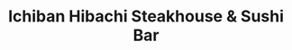 ---
layout: place
title: "Ichiban Hibachi Steakhouse & Sushi Bar"
permalink: /michigan/canton/ichiban-hibachi-steakhouse-sushi-bar.html
stateAbbr: MI
stateName: Michigan
cityName: Canton
place_id: ChIJi81HvK5TO4gRA7kDvI9UbbY
photos:
  - name: >-
      places/ChIJi81HvK5TO4gRA7kDvI9UbbY/photos/AUy1YQ2Nv0bpIf-sQiRB3MNmnV4IHy5DcBtwBAvPNv69vJVlQT16k8ZUtC7qHqlYvzFp5-iVhbC5CLpWRBcJ44x3J4TjiDDCjQ1zYNWYG5e6xM_YjV0d7BYBEXeSF4Cfl1QmpfBQYPf3FXd7_tLsWBmEYphr-a5FHmr5jNJivKEtfi1a6iZqTH1DQCWbTH8Oi4pWkcdlUK5gQPPD0bfM2CDzfoFVVAKeAN7q_9mfe6iNbu6npGU5NODxTS42ZipP60kM2Y78SdBpDpPNnCtgejo2I4QEpTEAo4OpmeLfYX11Z6K9uAjxYd_YW4MJkEq7X8KdrxD-gzZEXzqzQdcSeTSyjG4gYcbgN58_I7q1KgDQt9jjV5LVtcgmfdL90yt9Vmtjz6SjU4VPT3T1vbBTDFKvnI8ttbVWvSMKuofv9avOok31mWy5
    widthPx: 3456
    heightPx: 3456
    authorAttributions:
      - displayName: Randall Grimble
        uri: https://maps.google.com/maps/contrib/117083506764938205492
        photoUri: >-
          https://lh3.googleusercontent.com/a-/ALV-UjVKGBh_Brr7bgxkJ3V1myoV61qKm7-5IzJgwKt4INc_eA2lGAEsJw=s100-p-k-no-mo
    flagContentUri: >-
      https://www.google.com/local/imagery/report/?cb_client=maps_api_places.places_api&image_key=!1e10!2sCIHM0ogKEICAgIDxt4fboQE&hl=en-US
    googleMapsUri: >-
      https://www.google.com/maps/place//data=!3m4!1e2!3m2!1sCIHM0ogKEICAgIDxt4fboQE!2e10!4m2!3m1!1s0x883b53aebc47cd8b:0xb66d548fbc03b903
  - name: >-
      places/ChIJi81HvK5TO4gRA7kDvI9UbbY/photos/AUy1YQ0y_BiqqsilZvev8iqu5M7eEFX0ZhyE3rCn0KSD1mp7qe6UnnEKJxD37Y4WvklCKBtV4H4jKcpXBemGjHRKgj8X87Qtfba-9nmbHWsOctgqi36VbphMXn36keNySm8Z_8M6ot9Dq_Rfx_NgnTk02F_C0GyuJH9oAv6_WXzICk6SM0025c7PvWxPt8akbJOL52guTD1o0ZDBWpHLspJ5YnWB2LoQavNXreUkKdBDyKC8sNWI8Sp7DVhbqg_SwUZ1a2phB1zuIU0MMUXj2117F-BqqO5XkThxAFUDX0-_3k4Qjsnzt9JkW_cQWIrTq30NcuKzHVKSirC9MA36p5B5empeEUW71anK1maZ1Nyv1qsvCnF7LbpBtT_Zk-zShJzeI_fv0lIqwsBfsl3eUteWeXwWW1ah2pUCcDJinGEp84wOi6g
    widthPx: 3000
    heightPx: 4000
    authorAttributions:
      - displayName: Ivajevean Hurston
        uri: https://maps.google.com/maps/contrib/106035821652906523780
        photoUri: >-
          https://lh3.googleusercontent.com/a-/ALV-UjXSsssf2O7mGhL5-Ii5EVJ2_g8PFw3sa4WN2lwVBtmwbHqWWvw=s100-p-k-no-mo
    flagContentUri: >-
      https://www.google.com/local/imagery/report/?cb_client=maps_api_places.places_api&image_key=!1e10!2sCIHM0ogKEICAgIDHjt-FvQE&hl=en-US
    googleMapsUri: >-
      https://www.google.com/maps/place//data=!3m4!1e2!3m2!1sCIHM0ogKEICAgIDHjt-FvQE!2e10!4m2!3m1!1s0x883b53aebc47cd8b:0xb66d548fbc03b903
  - name: >-
      places/ChIJi81HvK5TO4gRA7kDvI9UbbY/photos/AUy1YQ3lxhTmUj9pMH0hiSEytDGdC2sExNgbRTL0zPcMlOJ6rtS4lCNAuTB0TtgTl6CTkfOHrETShjHt_jaUnAA21dKD-NL5V5B_Mgoo0oxVLX0BiNz2OzHZoQQiawft_ypI7j3nrxAXYWrtEW-aO_IQQjYp5AL--c5suvjM7pR76dczZp0GQaB-AYhZKrZyiZTzcn_Blmgw9t_-JqabJNCfPJnKB-alMKaneFrqztInIpkSBCWo0Pv8MxAuXLKsfv1dNFbZRlj10MBKw9tdLIh5qPPYcD-m7mZAPPT4-ymVHu2uuv1ZeJG9TLVhiGco82MIYkQbTpJjhDElRpNhMbja82Oy26s8DsDyqmZk8lYBr06x-7Tz2gI55P_L8I5mkOa68iEpt8YlLz5K-yGUqiEeBoJMb-Z_auN_JR-rTIXHqgLUYk1YY6uGBVQsc8n-BLqp
    widthPx: 3024
    heightPx: 4032
    authorAttributions:
      - displayName: Vipul Singh
        uri: https://maps.google.com/maps/contrib/108061972078780029017
        photoUri: >-
          https://lh3.googleusercontent.com/a-/ALV-UjWYOgKoAjXPCo2BXaCS8liNdNTxMs3O8yzFGqXmQAQ-8zgRMwW59A=s100-p-k-no-mo
    flagContentUri: >-
      https://www.google.com/local/imagery/report/?cb_client=maps_api_places.places_api&image_key=!1e10!2sCIABIhAGbyfQQwXAE2eqHKQADjDc&hl=en-US
    googleMapsUri: >-
      https://www.google.com/maps/place//data=!3m4!1e2!3m2!1sCIABIhAGbyfQQwXAE2eqHKQADjDc!2e10!4m2!3m1!1s0x883b53aebc47cd8b:0xb66d548fbc03b903
  - name: >-
      places/ChIJi81HvK5TO4gRA7kDvI9UbbY/photos/AUy1YQ1HQUYT-Cu7R4wg4IwEIiYuUh3gBZ6xwLofOyjhXDsZ7NKJ053VnwaQvAJMFFOjpC2k-CZsnizaYZPPuZvvw0GL9VCqJDz4OTD78nSnOPVs8kPp5u0k6X6ukLBxxa1UKar4V8ah-dO631syYxTGnHWC0yYRuL8Al-qyE9OfJNZvsXKA16Xo3AWKdeV3u2432K88fxjnRBF2XCK5ggi8IaS89ofqWaEZyG1QR-1b8VXnm61n2TvKgPiU00U1V6rAZ0gDPwBaHig5B1_5ZERWbRp1Ny6ZhOkWC1M1y_3sBo_kHJrrY2mZ3veaaJkeN_PU5KEAc3CNRboIeDDessJlKEcSg7qDoJ5aGWmajQkiAgs-Tj84ZL-W1CqoYo0HqbjmKzUHcTeNwKjvgq0_8zrembWfwDoD7fbNTWe-3yxlRyUC3Q
    widthPx: 2060
    heightPx: 1563
    authorAttributions:
      - displayName: Lillie Heard
        uri: https://maps.google.com/maps/contrib/103737125328298315037
        photoUri: >-
          https://lh3.googleusercontent.com/a-/ALV-UjVZ0r7GZY4oB3e8yBWirVdbq54vUB0TKm6mJVHz-JhQiyDFQc2tDg=s100-p-k-no-mo
    flagContentUri: >-
      https://www.google.com/local/imagery/report/?cb_client=maps_api_places.places_api&image_key=!1e10!2sCIHM0ogKEICAgICd5rSEXg&hl=en-US
    googleMapsUri: >-
      https://www.google.com/maps/place//data=!3m4!1e2!3m2!1sCIHM0ogKEICAgICd5rSEXg!2e10!4m2!3m1!1s0x883b53aebc47cd8b:0xb66d548fbc03b903
  - name: >-
      places/ChIJi81HvK5TO4gRA7kDvI9UbbY/photos/AUy1YQ2qpMV4Rd0YOYq2uccomp9Y8TD79vhElctmcFbP2QzY0s4xNarXZ-JAghzbory9_wAOfAzloXpv8bt841dQSOW7uNluNAWnQ2c7mCjkPgVocvc_bDu1043pEhJpqvEqFk1jDWY7FUpNOjsXG0D2uBYnGKDgNCupPcZ5EDcsCflXJmTNzuZ0LQ_9OctgUAsQtDrs6gDZV0OBCWC-AeAnGVFd37aj4iVaUc12ussVBp4EpwsZGS5hApb7y6yNM4hc9Ip6lPuEjZjIPrnbYbDETE_V3tYsICOGy_f19k7wywg0CMqq_dEQpEwQadP7rqTj0BnJzFf58bPumc7LZB-bpqUcsNfScQ_hQs4JtRF0dF4fwFfx9l53ZiDPxpoyZOrtU3cywrZEfzESjcF_5y95H6F0VJ15B905KYyCz-J2MX9HhHkNvaK-zWbweEcEQEPK
    widthPx: 3024
    heightPx: 4032
    authorAttributions:
      - displayName: Vipul Singh
        uri: https://maps.google.com/maps/contrib/108061972078780029017
        photoUri: >-
          https://lh3.googleusercontent.com/a-/ALV-UjWYOgKoAjXPCo2BXaCS8liNdNTxMs3O8yzFGqXmQAQ-8zgRMwW59A=s100-p-k-no-mo
    flagContentUri: >-
      https://www.google.com/local/imagery/report/?cb_client=maps_api_places.places_api&image_key=!1e10!2sCIABIhAGbwPTfgw2VGeqHKcADNZu&hl=en-US
    googleMapsUri: >-
      https://www.google.com/maps/place//data=!3m4!1e2!3m2!1sCIABIhAGbwPTfgw2VGeqHKcADNZu!2e10!4m2!3m1!1s0x883b53aebc47cd8b:0xb66d548fbc03b903
  - name: >-
      places/ChIJi81HvK5TO4gRA7kDvI9UbbY/photos/AUy1YQ0tMv4fQYuargz79yWtRRFevrHLMA7-Sn125MsHUaUCHmJsC5mX6fKgMrPHZL3kPPtI6cSytEuEexZSx9ZE1EFp1zCKa_7RL1obStAA5M1fzUxuRTPIXqJCiL4N0_wXzdEtANckcqzEwTIXbMLcECx6hXA1fWFnG1XqecSsCvZmoL7OSlZFeYK8pi_2z6dNENTbj1u1hMOKxfVF0eWMBJZmF5U1g_1KqvdsQ0Ztm_RO-rJrsA4Vj3ubHHQZ_3NAIZc7m5rfM8Nwozz-8YV4mmyLYf3e4Vc66RnKN3O7XAY1vPeR06LUjUzmB0UWwWSiw0paxQX8m9kQFvTwrcZwcfPVK6-P3o64COdN0O6yiIt1ZETVj_cnqQ9yfK5rgx1a0DqVLE4o4tQTJl-Jk1JkkjBss_-ahvfuCcXsRPnEJ7pnEQ
    widthPx: 4624
    heightPx: 3468
    authorAttributions:
      - displayName: Ed H
        uri: https://maps.google.com/maps/contrib/113854292330508497378
        photoUri: >-
          https://lh3.googleusercontent.com/a/ACg8ocKWzacTfFDe1QY52lhL0G7gloI7Spn8xIvyk8yPA40l0mTLxw=s100-p-k-no-mo
    flagContentUri: >-
      https://www.google.com/local/imagery/report/?cb_client=maps_api_places.places_api&image_key=!1e10!2sCIHM0ogKEICAgIDp--GMZQ&hl=en-US
    googleMapsUri: >-
      https://www.google.com/maps/place//data=!3m4!1e2!3m2!1sCIHM0ogKEICAgIDp--GMZQ!2e10!4m2!3m1!1s0x883b53aebc47cd8b:0xb66d548fbc03b903
  - name: >-
      places/ChIJi81HvK5TO4gRA7kDvI9UbbY/photos/AUy1YQ2inK3Kc3WiyKvOR-RS7FHTYu__MYcrxpEhYLi4XqG4BZ0XVRV-8La2WnPOEAJDUrB68NnutVm3HWOxH38x7o8BoAalrzGq13OLTgocfve6Je9VNoBeXrdxqL-Hoac1yw9q1tT5qYl-uFa6oYVnjSm5e1o5ZpHZgU6Ih7VmGZIbm7zss7SsNZPauwk6nZjRPu2YEowAf4ZdojiTdLwSl6Jbp3UvW8Dw7CYqp3UqlFUGcxog4N73ut9sY-1ki9tyZsC46KciC7Qe-Xyr3HKuSHRJ19Njmp3YwjYOXpReNjlwjuHBvyu_A4VDqLmpB4z7S-pVSP8Ee7vqQ7s9rpweucSwQf7fb9BG73e9W7-dhLfTJNVf6dw-Fc45Wc8tbAEVdXM4hEgGGljG7_Z947pl0VIGuqdy5wvffiZCKDCyQ8t7KS_-
    widthPx: 3024
    heightPx: 4032
    authorAttributions:
      - displayName: Chuck J
        uri: https://maps.google.com/maps/contrib/108203390506285591820
        photoUri: >-
          https://lh3.googleusercontent.com/a-/ALV-UjVFPxyKDdaq_Y-UL12aD4hc7F8PGl6QU7f8AdLG5EwrczIAAuhQ=s100-p-k-no-mo
    flagContentUri: >-
      https://www.google.com/local/imagery/report/?cb_client=maps_api_places.places_api&image_key=!1e10!2sCIHM0ogKEICAgIDur5OA-AE&hl=en-US
    googleMapsUri: >-
      https://www.google.com/maps/place//data=!3m4!1e2!3m2!1sCIHM0ogKEICAgIDur5OA-AE!2e10!4m2!3m1!1s0x883b53aebc47cd8b:0xb66d548fbc03b903
  - name: >-
      places/ChIJi81HvK5TO4gRA7kDvI9UbbY/photos/AUy1YQ3Af0tkwjLq8JOb_noz6hFkj_DiIEGLH_E6m1E9nLDLmLdwKhQhUK55JO-XBhR5qwXURb1NLPY4rfhf22SY2eKdiZYo1XqQZEP9O1uQHih1daBKOlCyzbZ7h9cvqVIT6e-jAKF_xK_fJ9q2aX7g2Z2hyeJCEc_uUai-FwigsAK6B3_AyaoSRg6hrymOXXtKshg2jHPAmid1lo0i7QJP58nlETNDhVeC79yLXbS0Mmj9_UkdXy_0yw5YdrwZeERD_TOdVefWcLYeQ-FD0ijUtGqoyxS60fccvmfUCgKf49FBbhRpeq8XWXGoH_lb4BjjQ7N4VPpePerWN3YO9yRTRS_1mKvlSKjoMuJQxABPlBP0KkCLm3CsBuL7hOTu8kymBaksYuqgA75eyAh0pcyT6PdsfCfKSAvavd9MUoEpOmDjFn-y
    widthPx: 3000
    heightPx: 4000
    authorAttributions:
      - displayName: Gustavo Badillo
        uri: https://maps.google.com/maps/contrib/115658854979405910076
        photoUri: >-
          https://lh3.googleusercontent.com/a-/ALV-UjV_mhH7HhBFsiQx_aKg2k3ePSq-EkPPlqv1xVxoCErlCqycNB_W=s100-p-k-no-mo
    flagContentUri: >-
      https://www.google.com/local/imagery/report/?cb_client=maps_api_places.places_api&image_key=!1e10!2sCIHM0ogKEICAgID5yfOu2gE&hl=en-US
    googleMapsUri: >-
      https://www.google.com/maps/place//data=!3m4!1e2!3m2!1sCIHM0ogKEICAgID5yfOu2gE!2e10!4m2!3m1!1s0x883b53aebc47cd8b:0xb66d548fbc03b903
  - name: >-
      places/ChIJi81HvK5TO4gRA7kDvI9UbbY/photos/AUy1YQ3Rmz1_JOe-wvRryngIuLa2rHNtv1a1VHJmH2aJl1JT2so6wrFRLDwELsrPSf6IMZzjk1oLS5uMSNMpEeKKkmk1hO0gracmR7UF714H5BqxwZ4Lt4vJHJGdlhtp1rU21M7IOpYuclNkl1FnLm3CLpQcShD4jc-8jT_XNy6Yd0f-eUMzIZpsxNMVt5pJCdj-YB_lEbE4T7ctXBL5CMQRanxb7ALQNzkrQGg1IgEQk-UjtmE2UVNY5utAHdcp4RAiWbw5iR8R2KsJMNzHizX_dO_v2F83FUcCV7Fsmazwyzbjp4x8vjzUHBeHlZZ5cjRhYcTKfZ406QengAnGfEO7gEVrn9N4aH6yb0YwjLuwHAPqjPOMycKM99k7O20nBnXtJKWZI3kX5NTvUB6ago4D8uR9JwpBlIHSosYN4bjQREYkpg
    widthPx: 3024
    heightPx: 4032
    authorAttributions:
      - displayName: Ruth Mella
        uri: https://maps.google.com/maps/contrib/116630870398351311612
        photoUri: >-
          https://lh3.googleusercontent.com/a-/ALV-UjXyTxVao3fFQOZgjHQmTje5NGzOFNsjncXCFVxBkKKx7syu0FTi3g=s100-p-k-no-mo
    flagContentUri: >-
      https://www.google.com/local/imagery/report/?cb_client=maps_api_places.places_api&image_key=!1e10!2sCIHM0ogKEICAgICToteCRQ&hl=en-US
    googleMapsUri: >-
      https://www.google.com/maps/place//data=!3m4!1e2!3m2!1sCIHM0ogKEICAgICToteCRQ!2e10!4m2!3m1!1s0x883b53aebc47cd8b:0xb66d548fbc03b903
  - name: >-
      places/ChIJi81HvK5TO4gRA7kDvI9UbbY/photos/AUy1YQ3yTTAqlbph91d2KqkSiIi7EswOX870tIn4by_6Pe5OPSaEpU5RrSxEBxW2wjk9FVEyeZUrCx3oxrgZmN9vKEJUZndi0hAw9po9S0cjuidtlLyHcoIxT9rvn-TdqLFWbroXFJU6avHoSq5kZcfJe-fBQr0Wu3SA7h5BqtvIDiIz95rg8NKHJuLJo5ckHPRAYhbqssBuM58Cnz24jFbogFrP5UKbCbQe75rMa637vM3B3mY-8chfik54KEqDh6chIsRpLEy5khaPeo-tFRPunqspUzSzPn8JUamjU3DLDBOq6UK6XFOvIRm-uNRJpqWeTGuqSp9e7yymEpkmOSKHNZhVeu3sZZCZCevDhRQIWMcYfR7p_G8oF9J_ptr_afGvqRVi6UYyZNew_47HAa95K5mEFiV4CRS3vsKSO2nBmbGTOg
    widthPx: 4000
    heightPx: 2252
    authorAttributions:
      - displayName: Mrs Black
        uri: https://maps.google.com/maps/contrib/116034292685622378210
        photoUri: >-
          https://lh3.googleusercontent.com/a-/ALV-UjWNZqvPRHKoT-mX79bqKE4--AGtSjuPm5VjuhvKL1d5P43jSZ5Uug=s100-p-k-no-mo
    flagContentUri: >-
      https://www.google.com/local/imagery/report/?cb_client=maps_api_places.places_api&image_key=!1e10!2sCIHM0ogKEICAgIDJurLNbA&hl=en-US
    googleMapsUri: >-
      https://www.google.com/maps/place//data=!3m4!1e2!3m2!1sCIHM0ogKEICAgIDJurLNbA!2e10!4m2!3m1!1s0x883b53aebc47cd8b:0xb66d548fbc03b903
address: 43750 Ford Rd, Canton, MI 48187, USA
street: 43750 Ford Rd
city: Canton
state: MI
zip: '48187'
country: USA
neighborhood: null
latitude: '42.323122'
longitude: '-83.474274'
accessibility_options:
  wheelchairAccessibleParking: true
  wheelchairAccessibleEntrance: true
  wheelchairAccessibleRestroom: true
  wheelchairAccessibleSeating: true
business_status: OPERATIONAL
name: Ichiban Hibachi Steakhouse & Sushi Bar
google_maps_links:
  directionsUri: >-
    https://www.google.com/maps/dir//''/data=!4m7!4m6!1m1!4e2!1m2!1m1!1s0x883b53aebc47cd8b:0xb66d548fbc03b903!3e0
  placeUri: https://maps.google.com/?cid=13145255863675762947
  writeAReviewUri: >-
    https://www.google.com/maps/place//data=!4m3!3m2!1s0x883b53aebc47cd8b:0xb66d548fbc03b903!12e1
  reviewsUri: >-
    https://www.google.com/maps/place//data=!4m4!3m3!1s0x883b53aebc47cd8b:0xb66d548fbc03b903!9m1!1b1
  photosUri: >-
    https://www.google.com/maps/place//data=!4m3!3m2!1s0x883b53aebc47cd8b:0xb66d548fbc03b903!10e5
primary_type: Restaurant
opening_hours:
  regular: null
  current: null
secondary_opening_hours:
  regular:
    weekdayDescriptions: null
    type: null
  current:
    weekdayDescriptions: null
    type: null
phone: null
price_level: null
price_range: null
rating: null
rating_count: 0
website: null
description: null
reviews: null
parking_options: null
payment_options: null
allow_dogs: null
curbside_pickup: null
delivery: null
dine_in: null
good_for_children: null
good_for_groups: null
good_for_sports: null
live_music: null
menu_for_children: null
outdoor_seating: null
reservable: null
restroom: null
serves_beer: null
serves_breakfast: null
serves_brunch: null
serves_cocktails: null
serves_coffee: null
serves_dinner: null
serves_dessert: null
serves_lunch: null
serves_vegetarian_food: null
serves_wine: null
takeout: null
slug: Ichiban-Hibachi-Steakhouse-and-Sushi-Bar

---